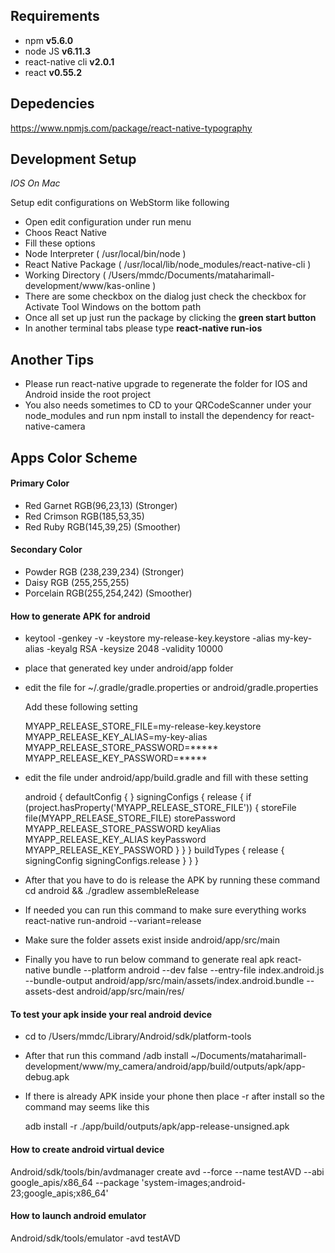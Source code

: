 ## Requirements ##

- npm __v5.6.0__
- node JS  __v6.11.3__
- react-native cli  __v2.0.1__
- react __v0.55.2__


## Depedencies ##

https://www.npmjs.com/package/react-native-typography



## Development Setup ##

_IOS On Mac_

Setup edit configurations on WebStorm like following

- Open edit configuration under run menu
- Choos React Native
- Fill these options
- Node Interpreter ( /usr/local/bin/node )
- React Native Package ( /usr/local/lib/node_modules/react-native-cli )
- Working Directory ( /Users/mmdc/Documents/mataharimall-development/www/kas-online )
- There are some checkbox on the dialog just check the checkbox for Activate Tool Windows
  on the bottom path
- Once all set up just run the package by clicking the __green start button__
- In another terminal tabs please type __react-native run-ios__

## Another Tips ##

- Please run react-native upgrade to regenerate the folder for IOS and Android inside the root project
- You also needs sometimes to CD to your QRCodeScanner under your node_modules and run npm install
   to install the dependency for react-native-camera

## Apps Color Scheme ##

#### Primary Color ####

- Red Garnet RGB(96,23,13) (Stronger)
- Red Crimson RGB(185,53,35)
- Red Ruby RGB(145,39,25) (Smoother)

#### Secondary Color ####

- Powder RGB (238,239,234) (Stronger)
- Daisy RGB (255,255,255)
- Porcelain RGB(255,254,242) (Smoother)

#### How to generate APK for android ####

- keytool -genkey -v -keystore my-release-key.keystore -alias my-key-alias -keyalg RSA -keysize 2048 -validity 10000
- place that generated key under android/app folder
- edit the file for ~/.gradle/gradle.properties or android/gradle.properties

  Add these following setting

  MYAPP_RELEASE_STORE_FILE=my-release-key.keystore
  MYAPP_RELEASE_KEY_ALIAS=my-key-alias
  MYAPP_RELEASE_STORE_PASSWORD=*****
  MYAPP_RELEASE_KEY_PASSWORD=*****

- edit the file under android/app/build.gradle and fill with these setting

  android {
    defaultConfig { }
    signingConfigs {
        release {
            if (project.hasProperty('MYAPP_RELEASE_STORE_FILE')) {
                storeFile file(MYAPP_RELEASE_STORE_FILE)
                storePassword MYAPP_RELEASE_STORE_PASSWORD
                keyAlias MYAPP_RELEASE_KEY_ALIAS
                keyPassword MYAPP_RELEASE_KEY_PASSWORD
            }
        }
    }
    buildTypes {
        release {
            signingConfig signingConfigs.release
        }
    }
}

- After that you have to do is release the APK by running these command
  cd android && ./gradlew assembleRelease

- If needed you can run this command to make sure everything works
  react-native run-android --variant=release

- Make sure the folder assets exist inside android/app/src/main

- Finally you have to run below command to generate real apk
  react-native bundle --platform android --dev false --entry-file index.android.js --bundle-output android/app/src/main/assets/index.android.bundle --assets-dest android/app/src/main/res/

#### To test your apk inside your real android device ####

- cd to /Users/mmdc/Library/Android/sdk/platform-tools
- After that run this command
  /adb install ~/Documents/mataharimall-development/www/my_camera/android/app/build/outputs/apk/app-debug.apk
- If there is already APK inside your phone then place -r after install so the command
  may seems like this

  adb install -r ./app/build/outputs/apk/app-release-unsigned.apk

#### How to create android virtual device ####

Android/sdk/tools/bin/avdmanager create avd --force --name testAVD --abi google_apis/x86_64 --package 'system-images;android-23;google_apis;x86_64'

#### How to launch android emulator ####
Android/sdk/tools/emulator -avd testAVD


